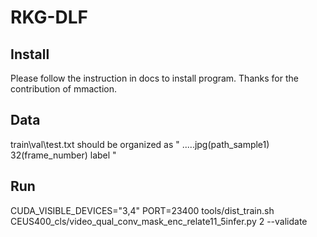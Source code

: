 # RKG-DLF

## Install
Please follow the instruction in docs to install program. Thanks for the contribution of mmaction.

## Data
train\val\test.txt should be organized as 
"
\..\..\.jpg(path_sample1) 32(frame_number) label
"

## Run
CUDA_VISIBLE_DEVICES="3,4" PORT=23400 tools/dist_train.sh CEUS400_cls/video_qual_conv_mask_enc_relate11_5infer.py 2 --validate

